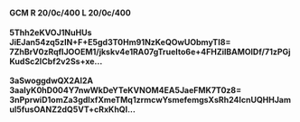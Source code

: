 #### GCM R 20/0c/400 L 20/0c/400
**5Thh2eKVOJ1NuHUs**<br/>**JiEJan54zq5zIN+F+E5gd3T0Hm91NzKeQOwUObmyTI8=**<br/>**7ZhBrV0zRqflJOOEM1/jkskv4e1RA07gTrueIto6e+4FHZilBAMOlDf/71zPGjKudSc2lCbf2v2Ss+xe...**<br/><br/>
**3aSwoggdwQX2AI2A**<br/>**3aaIyK0hD004Y7nwWkDeYTeKVNOM4EA5JaeFMK7T0z8=**<br/>**3nPprwiD1omZa3gdIxfXmeTMq1zrmcwYsmefemgsXsRh24IcnUQHHJamul5fusOANZ2dQ5VT+cRxKhQI...**